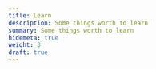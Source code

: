 ```yaml
---
title: Learn
description: Some things worth to learn
summary: Some things worth to learn
hidemeta: true
weight: 3
draft: true
---
```


